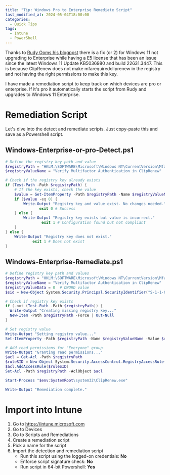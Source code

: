 ```yaml
---
title: "Tip: Windows Pro to Enterprise Remediate Script"
last_modified_at: 2024-05-04T18:00:00
categories:
  - Quick Tips
tags:
  - Intune
  - PowerShell
---
```


Thanks to [Rudy Ooms his blogpost](https://call4cloud.nl/2024/05/kb5036980-breaks-upgrade-windows11-enterprise/) there is a fix (or 2) for Windows 11 not upgrading to Enterprise while having a E5 license that has been an issue since the latest Windows 11 Update KB5036980 and build 22631.3447.
This is because ClipRenew does not make mfarequiredcliprenew in the registry and not having the right permissions to make this key. 

I have made a remediation script to keep track on which devices are pro or enterprise. If it's pro it automatically starts the script from Rudy and upgrades to Windows 11 Enterprise.

# Remediation Script

Let's dive into the detect and remediate scripts. Just copy-paste this and save as a Powershell script.

## Windows-Enterprise-or-pro-Detect.ps1

```powershell
# Define the registry key path and value
$registryPath = "HKLM:\SOFTWARE\Microsoft\Windows NT\CurrentVersion\MfaRequiredInClipRenew"
$registryValueName = "Verify Multifactor Authentication in ClipRenew"

# Check if the registry key already exists
if (Test-Path -Path $registryPath) {
    # If the key exists, check the value
    $value = Get-ItemProperty -Path $registryPath -Name $registryValueName
    if ($value -eq 0) {
        Write-Output "Registry key and value exist. No changes needed."
               exit 0 # Success
    } else {
        Write-Output "Registry key exists but value is incorrect."
                exit 1 # Configuration found but not compliant
    }
} else {
    Write-Output "Registry key does not exist."
            exit 1 # Does not exist
}
```

## Windows-Enterprise-Remediate.ps1

```powershell
# Define registry key path and values
$registryPath = "HKLM:\SOFTWARE\Microsoft\Windows NT\CurrentVersion\MfaRequiredInClipRenew"
$registryValueName = "Verify Multifactor Authentication in ClipRenew"
$registryValueData = 0  # DWORD value
$sid = New-Object System.Security.Principal.SecurityIdentifier("S-1-1-0")  # Everyone group SID

# Check if registry key exists
if (-not (Test-Path -Path $registryPath)) {
  Write-Output "Creating missing registry key..."
  New-Item -Path $registryPath -Force | Out-Null
}

# Set registry value
Write-Output "Setting registry value..."
Set-ItemProperty -Path $registryPath -Name $registryValueName -Value $registryValueData -Type DWORD

# Add read permissions for "Everyone" group
Write-Output "Granting read permissions..."
$acl = Get-Acl -Path $registryPath
$ruleSID = New-Object System.Security.AccessControl.RegistryAccessRule($sid, "FullControl", "ContainerInherit,ObjectInherit", "None", "Allow")
$acl.AddAccessRule($ruleSID)
Set-Acl -Path $registryPath -AclObject $acl

Start-Process "$env:SystemRoot\system32\ClipRenew.exe"

Write-Output "Remediation complete."
```

# Import into Intune

1. Go to https://intune.microsoft.com
1. Go to Devices
1. Go to Scripts and Remediations
1. Create a remediation script
1. Pick a name for the script
1. Import the detection and remediation script
    - Run this script using the logged-on credentials: **No**
    - Enforce script signature check: **No**
    - Run script in 64-bit Powershell: **Yes**
